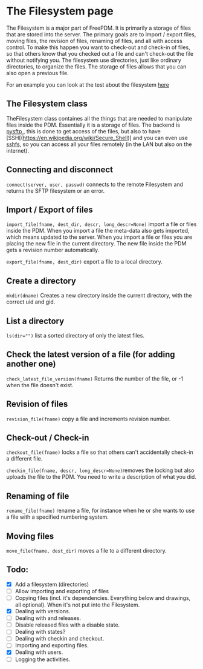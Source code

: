 # The Filesystem page

The Filesystem is a major part of FreePDM. It is primarily a storage of files that are stored into the server. The primary goals are to import / export files, moving files, the revision of files, renaming of files, and all with access control. To make this happen you want to check-out and check-in of files, so that others know that you checked out a file and can't check-out the file without notifying you. The filesystem use directories, just like ordinary directories, to organize the files. The storage of files allows that you can also open a previous file.

For an example you can look at the test about the filesystem [here](../../tests/fileserver_setup.md)

## The Filesystem class
TheFilesystem class containes all the things that are needed to manipulate files inside the PDM. Essentially it is a storage of files. The backend is [pysftp ](https://pysftp.readthedocs.io/en/release_0.2.9/index.html), this is done to get access of the files, but also to have [SSH[(https://en.wikipedia.org/wiki/Secure_Shell)] and you can even use [sshfs](https://en.wikipedia.org/wiki/SSHFS), so you can access all your files remotely (in the LAN but also on the internet).

## Connecting and disconnect
`connect(server, user, passwd)` connects to the remote Filesystem and returns the SFTP filesystem or an error.

## Import / Export of files
`import_file(fname, dest_dir, descr, long_descr=None)` import a file or files inside the PDM. When you import a file the meta-data also gets imported, which means updated to the server. When you import a file or files you are placing the new file in the current directory. The new file inside the PDM gets a revision number automatically.

`export_file(fname, dest_dir)` export a file to a local directory.

## Create a directory
`mkdir(dname)` Creates a new directory inside the current directory, with the correct uid and gid.

## List a directory
`ls(dir="")` list a sorted directory of only the latest files.

## Check the latest version of a file (for adding another one)
`check_latest_file_version(fname)` Returns the number of the file, or -1 when the file doesn't exist.

## Revision of files
`revision_file(fname)` copy a file and increments revision number.

## Check-out / Check-in
`checkout_file(fname)` locks a file so that others can't accidentally check-in a different file.

`checkin_file(fname, descr, long_descr=None)`removes the locking but also uploads the file to the PDM. You need to write a description of what you did.

## Renaming of file
`rename_file(fname)` rename a file, for instance when he or she wants to use a file with a specified numbering system.

## Moving files
`move_file(fname, dest_dir)` moves a file to a different directory.


## Todo:
- [x] Add a filesystem (directories)
- [ ] Allow importing and exporting of files
- [ ] Copying files (incl. it's dependencies. Everything below and drawings, all optional). When it's not put into the Filesystem.
- [x] Dealing with versions.
- [ ] Dealing with and releases.
- [ ] Disable released files with a disable state.
- [ ] Dealing with states?
- [ ] Dealing with checkin and checkout.
- [ ] Importing and exporting files.
- [x] Dealing with users.
- [ ] Logging the activities.
